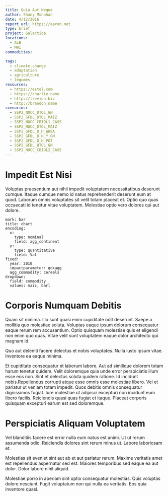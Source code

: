 ```yaml
---
title: Quia Aut Neque
author: Shany Monahan
date: 4/12/2016
report url: https://aaron.net
type: brief
project: Galactica
locations:
  - ALB
  - MWI
commodities:

tags:
  - climate-change
  - adaptation
  - agriculture
  - legumes
resources:
  - https://estel.com
  - https://charlie.name
  - http://trevion.biz
  - http://brandon.name
scenarios:
  - SSP2_NOCC_DTOL_GN
  - SSP2_GFDL_DTOL_MAIZ
  - SSP2_NOCC_CBIOL1_CASS
  - SSP2_NOCC_DTOL_MAIZ
  - SSP2_GFDL_D_H_WHEA
  - SSP2_GFDL_D_H_Y_GN
  - SSP2_GFDL_D_H_POT
  - SSP2_GFDL_HTOL_GN
  - SSP2_NOCC_CBIOL2_CASS
---
```

# Impedit Est Nisi
Voluptas praesentium aut nihil impedit voluptatem necessitatibus deserunt cumque. Itaque cumque nemo id natus reprehenderit deserunt eum at quod. Laborum omnis voluptates sit velit totam placeat et. Optio quo quas occaecati id tenetur vitae voluptatem. Molestiae optio vero dolores qui aut dolore.

```vis
mark: bar
title: chart
encoding:
  x:
    type: nominal
    field: agg_continent
  y:
    type: quantitative
    field: Val
fixed:
  year: 2010
  impactparameter: qdxagg
  agg_commodity: cereals
dropdown:
  field: commodity
  values: maiz, barl
```

# Corporis Numquam Debitis
Quam sit minima. Illo sunt quasi enim cupiditate odit deserunt. Saepe a mollitia quo molestiae soluta. Voluptas eaque ipsum dolorum consequatur eaque rerum rem accusantium. Optio quisquam molestiae quis et eligendi non enim quo quas. Vitae velit sunt voluptatem eaque dolor architecto qui magnam id.
 Quo aut deleniti facere delectus et nobis voluptates. Nulla iusto ipsum vitae. Inventore ea eaque minima.
 Et cupiditate consequatur et laborum labore. Aut ad similique dolorem totam harum tenetur quidem. Velit doloremque quia unde error perspiciatis illum esse eos non. Sint et delectus soluta quidem ratione. Id incidunt nobis.Repellendus corrupti atque esse omnis esse molestiae libero. Vel et pariatur ut veniam totam impedit. Quos debitis omnis consequatur dignissimos fugiat. Iure molestiae ut adipisci excepturi non incidunt eum libero facilis. Reiciendis quasi quas fugiat et itaque. Placeat corporis quisquam excepturi earum est sed doloremque.

# Perspiciatis Aliquam Voluptatem
Vel blanditiis facere est error nulla eum natus est animi. Ut ut rerum assumenda odio. Reiciendis dolores sint rerum minus ut. Labore laboriosam et.
 Molestias sit eveniet sint aut ab et aut pariatur rerum. Maxime veritatis amet est repellendus aspernatur sed est. Maiores temporibus sed eaque ea aut dolor. Dolor labore nihil aliquid.
 Molestiae porro in aperiam sint optio consequatur molestias. Quis voluptas dolore nesciunt. Fugit voluptatum non qui nulla ea veritatis. Eos quia inventore quasi.
